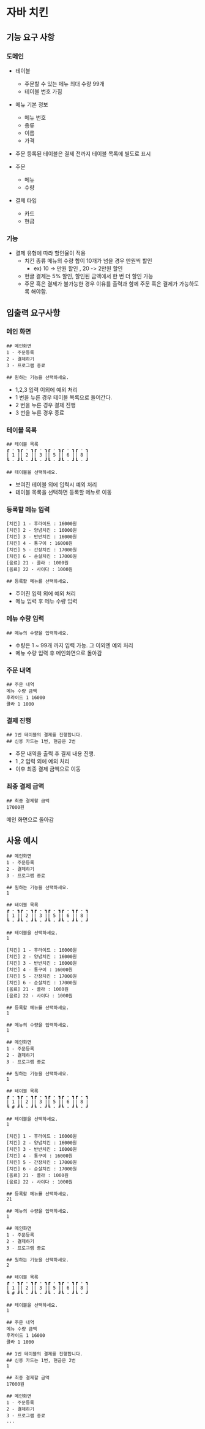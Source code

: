 # 자바 치킨


## 기능 요구 사항

### 도메인

- 테이블
  - 주문할 수 있는 메뉴 최대 수량 99개
  - 테이블 번호 가짐
- 메뉴 기본 정보
  - 메뉴 번호
  - 종류
  - 이름
  - 가격
- 주문 등록된 테이블은 결제 전까지 테이블 목록에 별도로 표시

- 주문
  - 메뉴
  - 수량

- 결제 타입
  - 카드
  - 현금

### 기능
- 결제 유형에 따라 할인율이 적용
  - 치킨 종류 메뉴의 수량 합이 10개가 넘을 경우 만원씩 할인
    - ex) 10 -> 만원 할인 , 20 -> 2만원 할인
  - 현글 결제는 5% 할인, 할인된 금액에서 한 번 더 할인 가능
  - 주문 혹은 결제가 불가능한 경우 이유를 출력과 함께 주문 혹은 결제가 가능하도록 해야함.



## 입출력 요구사항

### 메인 화면
```text
## 메인화면
1 - 주문등록
2 - 결제하기
3 - 프로그램 종료

## 원하는 기능을 선택하세요.
```
- 1,2,3 입력 이외에 예외 처리
- 1 번을 누른 경우 테이블 목록으로 들어간다.
- 2 번을 누른 경우 결제 진행
- 3 번을 누른 경우 종료

### 테이블 목록
```text
## 테이블 목록
┏ - ┓┏ - ┓┏ - ┓┏ - ┓┏ - ┓┏ - ┓
| 1 || 2 || 3 || 5 || 6 || 8 |
┗ - ┛┗ - ┛┗ - ┛┗ - ┛┗ - ┛┗ - ┛

## 테이블을 선택하세요.
```
- 보여진 테이블 외에 입력시 예외 처리
- 테이블 목록을 선택하면 등록할 메뉴로 이동


### 등록할 메뉴 입력
```text
[치킨] 1 - 후라이드 : 16000원
[치킨] 2 - 양념치킨 : 16000원
[치킨] 3 - 반반치킨 : 16000원
[치킨] 4 - 통구이 : 16000원
[치킨] 5 - 간장치킨 : 17000원
[치킨] 6 - 순살치킨 : 17000원
[음료] 21 - 콜라 : 1000원
[음료] 22 - 사이다 : 1000원

## 등록할 메뉴를 선택하세요.
```
- 주어진 입력 외에 예외 처리
- 메뉴 입력 후 메뉴 수량 입력

### 메뉴 수량 입력
```text
## 메뉴의 수량을 입력하세요.
```

- 수량은 1 ~ 99개 까지 입력 가능. 그 이외엔 예외 처리
- 메뉴 수량 입력 후 메인화면으로 돌아감

### 주문 내역
```text
## 주문 내역
메뉴 수량 금액
후라이드 1 16000
콜라 1 1000
```

### 결제 진행
```text
## 1번 테이블의 결제를 진행합니다.
## 신용 카드는 1번, 현금은 2번
```
- 주문 내역을 출력 후 결제 내용 진행.
- 1 ,2 입력 외에 예외 처리
- 이후 최종 결제 금액으로 이동

### 최종 결제 금액
```text
## 최종 결제할 금액
17000원
```

메인 화면으로 돌아감

## 사용 예시
```text
## 메인화면
1 - 주문등록
2 - 결제하기
3 - 프로그램 종료

## 원하는 기능을 선택하세요.
1

## 테이블 목록
┏ - ┓┏ - ┓┏ - ┓┏ - ┓┏ - ┓┏ - ┓
| 1 || 2 || 3 || 5 || 6 || 8 |
┗ - ┛┗ - ┛┗ - ┛┗ - ┛┗ - ┛┗ - ┛

## 테이블을 선택하세요.
1

[치킨] 1 - 후라이드 : 16000원
[치킨] 2 - 양념치킨 : 16000원
[치킨] 3 - 반반치킨 : 16000원
[치킨] 4 - 통구이 : 16000원
[치킨] 5 - 간장치킨 : 17000원
[치킨] 6 - 순살치킨 : 17000원
[음료] 21 - 콜라 : 1000원
[음료] 22 - 사이다 : 1000원

## 등록할 메뉴를 선택하세요.
1

## 메뉴의 수량을 입력하세요.
1

## 메인화면
1 - 주문등록
2 - 결제하기
3 - 프로그램 종료

## 원하는 기능을 선택하세요.
1

## 테이블 목록
┏ - ┓┏ - ┓┏ - ┓┏ - ┓┏ - ┓┏ - ┓
| 1 || 2 || 3 || 5 || 6 || 8 |
┗ # ┛┗ - ┛┗ - ┛┗ - ┛┗ - ┛┗ - ┛

## 테이블을 선택하세요.
1

[치킨] 1 - 후라이드 : 16000원
[치킨] 2 - 양념치킨 : 16000원
[치킨] 3 - 반반치킨 : 16000원
[치킨] 4 - 통구이 : 16000원
[치킨] 5 - 간장치킨 : 17000원
[치킨] 6 - 순살치킨 : 17000원
[음료] 21 - 콜라 : 1000원
[음료] 22 - 사이다 : 1000원

## 등록할 메뉴를 선택하세요.
21

## 메뉴의 수량을 입력하세요.
1

## 메인화면
1 - 주문등록
2 - 결제하기
3 - 프로그램 종료

## 원하는 기능을 선택하세요.
2

## 테이블 목록
┏ - ┓┏ - ┓┏ - ┓┏ - ┓┏ - ┓┏ - ┓
| 1 || 2 || 3 || 5 || 6 || 8 |
┗ # ┛┗ - ┛┗ - ┛┗ - ┛┗ - ┛┗ - ┛

## 테이블을 선택하세요.
1

## 주문 내역
메뉴 수량 금액
후라이드 1 16000
콜라 1 1000

## 1번 테이블의 결제를 진행합니다.
## 신용 카드는 1번, 현금은 2번
1

## 최종 결제할 금액
17000원

## 메인화면
1 - 주문등록
2 - 결제하기
3 - 프로그램 종료
...
```